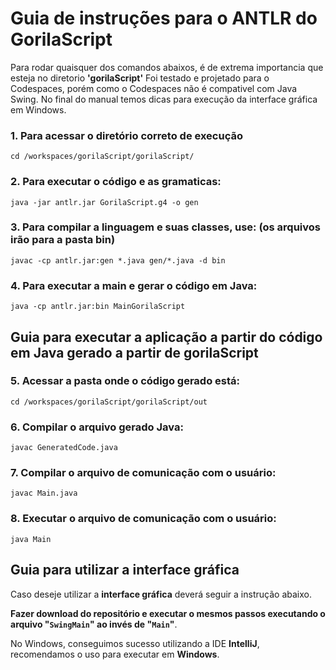 
# Guia de instruções para o ANTLR do GorilaScript
Para rodar quaisquer dos comandos abaixos, é de extrema importancia que esteja no diretorio **'gorilaScript'**
Foi testado e projetado para o Codespaces, porém como o Codespaces não é compativel com Java Swing. No final do manual temos dicas para execução da interface gráfica em Windows.

### 1. Para acessar o diretório correto de execução
```cd /workspaces/gorilaScript/gorilaScript/```

### 2. Para executar o código e as gramaticas:

```java -jar antlr.jar GorilaScript.g4 -o gen```

### 3. Para compilar a linguagem e suas classes, use: (os arquivos irão para a pasta bin)

```javac -cp antlr.jar:gen *.java gen/*.java -d bin```

### 4. Para executar a main e gerar o código em Java:

```java -cp antlr.jar:bin MainGorilaScript```


## Guia para executar a aplicação a partir do código em Java gerado a partir de gorilaScript

### 5. Acessar a pasta onde o código gerado está:
```cd /workspaces/gorilaScript/gorilaScript/out```

### 6. Compilar o arquivo gerado Java:
```javac GeneratedCode.java```

### 7. Compilar o arquivo de comunicação com o usuário:
```javac Main.java```

### 8. Executar o arquivo de comunicação com o usuário:
```java Main```

## Guia para utilizar a interface gráfica
Caso deseje utilizar a **interface gráfica** deverá seguir a instrução abaixo.

**Fazer download do repositório e executar o mesmos passos executando o arquivo "```SwingMain```" ao invés de "```Main```"**.

No Windows, conseguimos sucesso utilizando a IDE **IntelliJ**, recomendamos o uso para executar em **Windows**.
